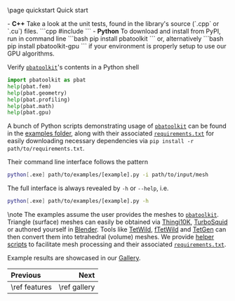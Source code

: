 \page quickstart Quick start

<div class="tabbed">
- <b class="tab-title">C++</b>
  Take a look at the unit tests, found in the library's source (`.cpp` or `.cu`) files.
  ```cpp
  #include <pbat/Pbat.h>
  ```
- <b class="tab-title">Python</b>
  To download and install from PyPI, run in command line
  ```bash
  pip install pbatoolkit
  ```
  or, alternatively
  ```bash
  pip install pbatoolkit-gpu
  ```
  if your environment is properly setup to use our GPU algorithms.
  
  Verify [`pbatoolkit`](https://pypi.org/project/pbatoolkit/)'s contents in a Python shell
  ```python
  import pbatoolkit as pbat
  help(pbat.fem)
  help(pbat.geometry)
  help(pbat.profiling)
  help(pbat.math)
  help(pbat.gpu)
  ```

  A bunch of Python scripts demonstrating usage of [`pbatoolkit`](https://pypi.org/project/pbatoolkit/) can be found in the [examples folder](https://github.com/Q-Minh/PhysicsBasedAnimationToolkit/tree/master/python/examples), along with their associated [`requirements.txt`](https://github.com/Q-Minh/PhysicsBasedAnimationToolkit/tree/master/python/examples/requirements.txt) for easily downloading necessary dependencies via `pip install -r path/to/requirements.txt`. 
  
  Their command line interface follows the pattern
  ```bash
  python[.exe] path/to/examples/[example].py -i path/to/input/mesh
  ```

  The full interface is always revealed by `-h` or `--help`, i.e. 
  ```bash
  python[.exe] path/to/examples/[example].py -h
  ```

  \note The examples assume the user provides the meshes to [`pbatoolkit`](https://pypi.org/project/pbatoolkit/). Triangle (surface) meshes can easily be obtained via [Thingi10K](https://ten-thousand-models.appspot.com/), [TurboSquid](https://www.turbosquid.com/Search/3D-Models/free) or authored yourself in [Blender](https://www.blender.org/). Tools like [TetWild](https://github.com/Yixin-Hu/TetWild), [fTetWild](https://github.com/wildmeshing/fTetWild) and [TetGen](https://wias-berlin.de/software/index.jsp?id=TetGen&lang=1) can then convert them into tetrahedral (volume) meshes. We provide [helper scripts](python/tools/mesh/) to facilitate mesh processing and their associated [`requirements.txt`](https://github.com/Q-Minh/PhysicsBasedAnimationToolkit/blob/master/python/tools/mesh/requirements.txt).

</div>


Example results are showcased in our [Gallery](https://github.com/Q-Minh/PhysicsBasedAnimationToolkit/tree/master?tab=readme-ov-file#gallery).

<div class="section_buttons">

| Previous      |         Next |
|:--------------|-------------:|
| \ref features | \ref gallery |

</div>